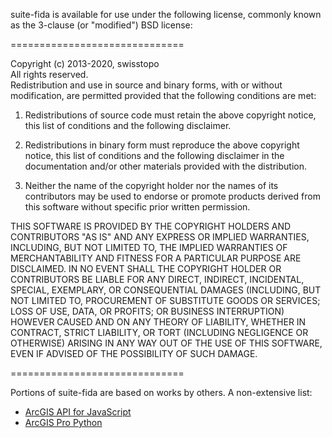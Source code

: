 suite-fida is available for use under the following license, commonly known
as the 3-clause (or "modified") BSD license:  

==============================
  
Copyright (c) 2013-2020, swisstopo  
All rights reserved.    
Redistribution and use in source and binary forms, with or without modification, are permitted 
provided that the following conditions are met:  
  
1. Redistributions of source code must retain the above copyright notice, this list of conditions 
and the following disclaimer.  
  
2. Redistributions in binary form must reproduce the above copyright notice, this list of 
conditions and the following disclaimer in the documentation and/or other materials provided with 
the distribution.  
  
3. Neither the name of the copyright holder nor the names of its contributors may be used to endorse
or promote products derived from this software without specific prior written permission.  
  
THIS SOFTWARE IS PROVIDED BY THE COPYRIGHT HOLDERS AND CONTRIBUTORS "AS IS" AND ANY EXPRESS OR 
IMPLIED WARRANTIES, INCLUDING, BUT NOT LIMITED TO, THE IMPLIED WARRANTIES OF MERCHANTABILITY AND 
FITNESS FOR A PARTICULAR PURPOSE ARE DISCLAIMED. IN NO EVENT SHALL THE COPYRIGHT HOLDER OR 
CONTRIBUTORS BE LIABLE FOR ANY DIRECT, INDIRECT, INCIDENTAL, SPECIAL, EXEMPLARY, OR CONSEQUENTIAL 
DAMAGES (INCLUDING, BUT NOT LIMITED TO, PROCUREMENT OF SUBSTITUTE GOODS OR SERVICES; 
LOSS OF USE, DATA, OR PROFITS; OR BUSINESS INTERRUPTION) HOWEVER CAUSED AND ON ANY THEORY OF 
LIABILITY, WHETHER IN CONTRACT, STRICT LIABILITY, OR TORT (INCLUDING NEGLIGENCE OR OTHERWISE) 
ARISING IN ANY WAY OUT OF THE USE OF THIS SOFTWARE, EVEN IF ADVISED OF THE POSSIBILITY OF SUCH 
DAMAGE.    

==============================  

Portions of suite-fida are based on works by others. A non-extensive list:    

- [ArcGIS API for JavaScript](https://developers.arcgis.com/javascript/)    
- [ArcGIS Pro Python](https://pro.arcgis.com/de/pro-app/arcpy/main/arcgis-pro-arcpy-reference.htm)   
  
